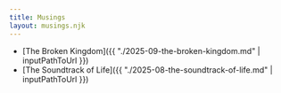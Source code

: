 ```yaml
---
title: Musings
layout: musings.njk
---
```


- [The Broken Kingdom]({{ "./2025-09-the-broken-kingdom.md" | inputPathToUrl }})
- [The Soundtrack of Life]({{ "./2025-08-the-soundtrack-of-life.md" | inputPathToUrl }})
